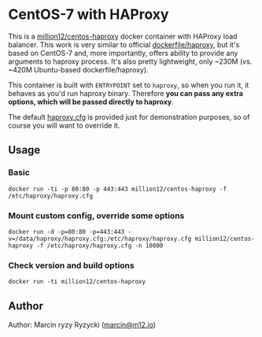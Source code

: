 # CentOS-7 with HAProxy

This is a [million12/centos-haproxy](https://registry.hub.docker.com/u/million12/centos-haproxy/) docker container with HAProxy load balancer. This work is very similar to official [dockerfile/haproxy](https://registry.hub.docker.com/u/dockerfile/haproxy/), but it's based on CentOS-7 and, more importantly, offers ability to provide any arguments to haproxy process. It's also pretty lightweight, only ~230M (vs. ~420M Ubuntu-based dockerfile/haproxy).

This container is built with `ENTRYPOINT` set to `haproxy`, so when you run it, it behaves as you'd run haproxy binary. Therefore **you can pass any extra options, which will be passed directly to haproxy**.

The default [haproxy.cfg](haproxy/haproxy.cfg) is provided just for demonstration purposes, so of course you will want to override it.

## Usage

### Basic

`docker run -ti -p 80:80 -p 443:443 million12/centos-haproxy -f /etc/haproxy/haproxy.cfg`

### Mount custom config, override some options

`docker run -d -p=80:80 -p=443:443 -v=/data/haproxy/haproxy.cfg:/etc/haproxy/haproxy.cfg million12/centos-haproxy -f /etc/haproxy/haproxy.cfg -n 10000`

### Check version and build options

`docker run -ti million12/centos-haproxy`


## Author

Author: Marcin ryzy Ryzycki (<marcin@m12.io>)  
